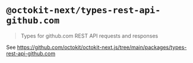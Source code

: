 # `@octokit-next/types-rest-api-github.com`

> Types for github.com REST API requests and responses

See https://github.com/octokit/octokit-next.js/tree/main/packages/types-rest-api-github.com
